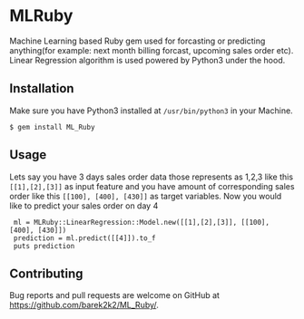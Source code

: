 # MLRuby

Machine Learning based Ruby gem used for forcasting or predicting anything(for example: next month billing forcast, upcoming sales order etc). Linear Regression algorithm is used powered by Python3 under the hood.

## Installation

Make sure you have Python3 installed at `/usr/bin/python3` in your Machine.

    $ gem install ML_Ruby

## Usage
Lets say you have 3 days sales order data those represents as 1,2,3 like this `[[1],[2],[3]]` as input feature and 
you have amount of corresponding sales order like this `[[100], [400], [430]]` as target variables. Now you would like to predict your sales order on day 4

```
 ml = MLRuby::LinearRegression::Model.new([[1],[2],[3]], [[100], [400], [430]])
 prediction = ml.predict([[4]]).to_f
 puts prediction
```

## Contributing

Bug reports and pull requests are welcome on GitHub at https://github.com/barek2k2/ML_Ruby/.
